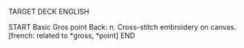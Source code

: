 TARGET DECK
ENGLISH

START
Basic
Gros point
Back: n. Cross-stitch embroidery on canvas. [french: related to *gross, *point]
END
